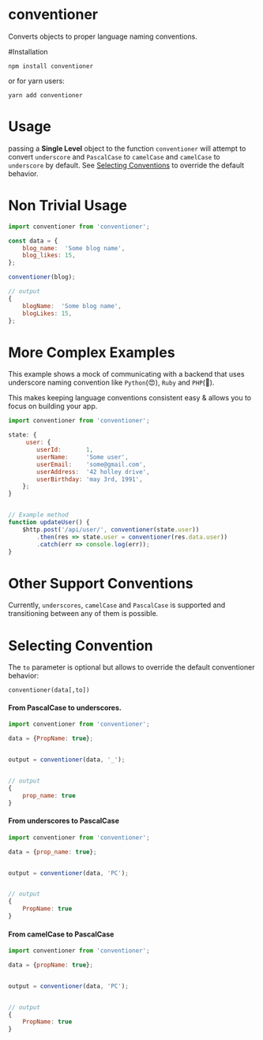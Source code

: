 # conventioner
Converts objects to proper language naming conventions.

#Installation

`npm install conventioner`

or for yarn users:

`yarn add conventioner`


# Usage
passing a **Single Level** object to the function `conventioner` will attempt to convert `underscore` and `PascalCase`
to `camelCase` and `camelCase` to `underscore` by default. See [Selecting Conventions](#selecting-convention) to override
the default behavior.


# Non Trivial Usage

``` js
import conventioner from 'conventioner';

const data = {
    blog_name:  'Some blog name',
    blog_likes: 15,
};

conventioner(blog);

// output
{
    blogName:  'Some blog name',
    blogLikes: 15,
};

```


# More Complex Examples

This example shows a mock of communicating with a backend that uses underscore naming convention
like `Python`(:heart_eyes:), `Ruby` and `PHP`(:poop:).

This makes keeping language conventions consistent easy & allows you to focus on building your app.

```js
import conventioner from 'conventioner';

state: {
     user: {
        userId:       1,
        userName:     'Some user',
        userEmail:    'some@gmail.com',
        userAddress:  '42 holley drive',
        userBirthday: 'may 3rd, 1991',
    };
}


// Example method
function updateUser() {
    $http.post('/api/user/', conventioner(state.user))
        .then(res => state.user = conventioner(res.data.user))
        .catch(err => console.log(err));
}
```

# Other Support Conventions
Currently, `underscores`, `camelCase` and `PascalCase` is supported and transitioning
between any of them is possible.


# Selecting Convention

The `to` parameter is optional but allows to override the default conventioner behavior:

`conventioner(data[,to])`


#### From PascalCase to underscores.

```js
import conventioner from 'conventioner';

data = {PropName: true};


output = conventioner(data, '_');


// output
{
    prop_name: true
}

```

#### From underscores to PascalCase
```js
import conventioner from 'conventioner';

data = {prop_name: true};


output = conventioner(data, 'PC');


// output
{
    PropName: true
}

```

#### From camelCase to PascalCase
```js
import conventioner from 'conventioner';

data = {propName: true};


output = conventioner(data, 'PC');


// output
{
    PropName: true
}

```
